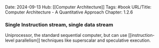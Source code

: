 Date: 2024-09-13
Hub: [[Computer Architecture]]
Tags: #book
URL/Title: Computer Architecture - A Quantitative Approach
Chapter: 1.2.6

### Single Instruction stream, single data stream
Uniprocessor, the standard sequential computer, but can use [[instruction-level parallelism]] techniques like superscalar and speculative execution. 